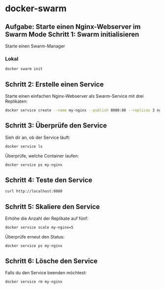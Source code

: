 # docker-swarm

## Aufgabe: Starte einen Nginx-Webserver im Swarm Mode Schritt 1: Swarm initialisieren
Starte einen Swarm-Manager

### Lokal
```sh
docker swarm init
```

## Schritt 2: Erstelle einen Service
Starte einen einfachen Nginx-Webserver als Swarm-Service mit drei Replikaten:

```sh
docker service create --name my-nginx --publish 8080:80 --replicas 3 nginx
```
## Schritt 3: Überprüfe den Service
Sieh dir an, ob der Service läuft:
```sh
docker service ls
```

Überprüfe, welche Container laufen:

```sh
docker service ps my-nginx
```
## Schritt 4: Teste den Service

```sh
curl http://localhost:8080
```

## Schritt 5: Skaliere den Service
Erhöhe die Anzahl der Replikate auf fünf:
```sh
docker service scale my-nginx=5
```
Überprüfe erneut den Status:
```sh
docker service ps my-nginx
```

## Schritt 6: Lösche den Service
Falls du den Service beenden möchtest:
```sh
docker service rm my-nginx
```

